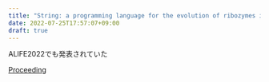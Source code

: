 ```yaml
---
title: "String: a programming language for the evolution of ribozymes in a new computational protocell model"
date: 2022-07-25T17:57:07+09:00
draft: true
---
```


ALIFE2022でも発表されていた

[Proceeding](https://direct.mit.edu/isal/proceedings/isal/54/112248)

